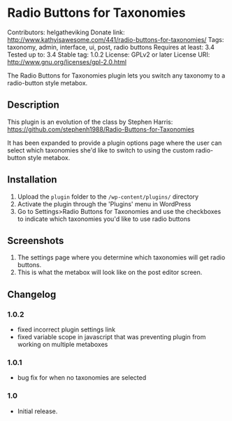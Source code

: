 # Radio Buttons for Taxonomies  
Contributors: helgatheviking
Donate link: http://www.kathyisawesome.com/441/radio-buttons-for-taxonomies/
Tags: taxonomy, admin, interface, ui, post, radio buttons
Requires at least: 3.4   
Tested up to: 3.4
Stable tag: 1.0.2
License: GPLv2 or later
License URI: http://www.gnu.org/licenses/gpl-2.0.html   

The Radio Buttons for Taxonomies plugin lets you switch any taxonomy to a radio-button style metabox.

## Description

This plugin is an evolution of the class by Stephen Harris:  
https://github.com/stephenh1988/Radio-Buttons-for-Taxonomies

It has been expanded to provide a plugin options page where the user can select which taxonomies she'd like to switch to using the custom radio-button style metabox.  

## Installation

1. Upload the `plugin` folder to the `/wp-content/plugins/` directory
1. Activate the plugin through the 'Plugins' menu in WordPress
1. Go to Settings>Radio Buttons for Taxonomies and use the checkboxes to indicate which taxonomies you'd like to use radio buttons  

## Screenshots

1. The settings page where you determine which taxonomies will get radio buttons.
2. This is what the metabox will look like on the post editor screen.

## Changelog

### 1.0.2 
* fixed incorrect plugin settings link
* fixed variable scope in javascript that was preventing plugin from working on multiple metaboxes

### 1.0.1 
* bug fix for when no taxonomies are selected

### 1.0
* Initial release.